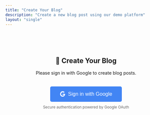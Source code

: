 ```yaml
---
title: "Create Your Blog"
description: "Create a new blog post using our demo platform"
layout: "single"
---
```


<div class="login-required" style="text-align: center; padding: 50px;">
    <h2>🚀 Create Your Blog</h2>
    <p>Please sign in with Google to create blog posts.</p>
    <button onclick="googleAuth.login()" class="google-login-btn" style="
        background: #4285f4;
        color: white;
        border: none;
        padding: 15px 30px;
        border-radius: 5px;
        font-size: 16px;
        cursor: pointer;
        margin-top: 20px;
        display: inline-flex;
        align-items: center;
    ">
        <svg width="18" height="18" viewBox="0 0 18 18" style="margin-right: 8px;">
            <path fill="#FFFFFF" d="M16.51 8H8.98v3h4.3c-.18 1-.74 1.48-1.6 2.04v2.01h2.6a7.8 7.8 0 0 0 2.38-5.88c0-.57-.05-.66-.15-1.18z"/>
            <path fill="#FFFFFF" d="M8.98 17c2.16 0 3.97-.72 5.3-1.94l-2.6-2.04a4.8 4.8 0 0 1-2.7.75 4.8 4.8 0 0 1-4.52-3.36H1.83v2.07A8 8 0 0 0 8.98 17z"/>
            <path fill="#FFFFFF" d="M4.46 10.41a4.8 4.8 0 0 1-.25-1.41c0-.49.09-.97.25-1.41V5.52H1.83a8 8 0 0 0-.86 3.48c0 1.24.32 2.47.86 3.48l2.63-2.07z"/>
            <path fill="#FFFFFF" d="M8.98 3.58c1.32 0 2.5.45 3.44 1.35l2.54-2.54A8 8 0 0 0 8.98 0 8 8 0 0 0 1.83 5.52L4.46 7.6A4.77 4.77 0 0 1 8.98 3.58z"/>
        </svg>
        Sign in with Google
    </button>
    <br><small style="color: #666; margin-top: 10px; display: block;">
        Secure authentication powered by Google OAuth
    </small>
</div>

<div class="auth-required create-blog-content" style="display: none;">
    
# 🚀 Create Your Blog

Welcome! Here you can create your own blog on our platform. Your blog will be available at `blog.mypp.site/[your-username]` within minutes of creation.

<div class="create-blog-form" style="max-width: 800px; margin: 0 auto; padding: 20px;">
    
<form id="blog-creation-form" onsubmit="return handleBlogCreation(event);" style="background: #f8f9fa; padding: 30px; border-radius: 10px; box-shadow: 0 2px 10px rgba(0,0,0,0.1);">
    
<div class="form-group" style="margin-bottom: 20px;">
    <label for="blog-title" style="display: block; margin-bottom: 8px; font-weight: bold; color: #333;">
        📝 Blog Post Title *
    </label>
    <input 
        type="text" 
        id="blog-title" 
        name="title" 
        required 
        placeholder="Enter an engaging title for your blog post"
        style="width: 100%; padding: 12px; border: 1px solid #ddd; border-radius: 5px; font-size: 16px; box-sizing: border-box;"
    >
</div>

<div class="form-group" style="margin-bottom: 20px;">
    <label for="blog-content" style="display: block; margin-bottom: 8px; font-weight: bold; color: #333;">
        📄 Content *
    </label>
    <textarea 
        id="blog-content" 
        name="content" 
        required 
        rows="15" 
        placeholder="Write your blog post content here...

## Introduction

Start with an engaging introduction...

## Main Content

Share your thoughts, ideas, or stories...

## Conclusion

Wrap up with a memorable conclusion..."
        style="width: 100%; padding: 12px; border: 1px solid #ddd; border-radius: 5px; font-size: 14px; font-family: monospace; resize: vertical; box-sizing: border-box;"
    ></textarea>
    <small style="color: #666; font-size: 12px;">
        💡 Tip: You can use Markdown formatting (## for headings, **bold**, *italic*, etc.)
    </small>
</div>

<div class="form-row" style="display: grid; grid-template-columns: 1fr 1fr; gap: 20px; margin-bottom: 20px;">
    <div class="form-group">
        <label for="blog-tags" style="display: block; margin-bottom: 8px; font-weight: bold; color: #333;">
            🏷️ Tags
        </label>
        <input 
            type="text" 
            id="blog-tags" 
            name="tags" 
            placeholder="technology, programming, personal"
            style="width: 100%; padding: 12px; border: 1px solid #ddd; border-radius: 5px; font-size: 14px; box-sizing: border-box;"
        >
        <small style="color: #666; font-size: 12px;">Separate tags with commas</small>
    </div>
    
    <div class="form-group">
        <label for="blog-category" style="display: block; margin-bottom: 8px; font-weight: bold; color: #333;">
            📂 Category
        </label>
        <select 
            id="blog-category" 
            name="category"
            style="width: 100%; padding: 12px; border: 1px solid #ddd; border-radius: 5px; font-size: 14px; box-sizing: border-box;"
        >
            <option value="General">General</option>
            <option value="Technology">Technology</option>
            <option value="Business">Business</option>
            <option value="Personal">Personal</option>
            <option value="Projects">Projects</option>
            <option value="Research">Research</option>
        </select>
    </div>
</div>

<div class="form-actions" style="text-align: center; margin-top: 30px;">
    <button 
        type="submit" 
        style="background: #0366d6; color: white; border: none; padding: 15px 40px; border-radius: 5px; font-size: 16px; cursor: pointer; margin-right: 10px;"
    >
        🚀 Create Demo Post
    </button>
    <button 
        type="button" 
        onclick="clearForm()"
        style="background: #6c757d; color: white; border: none; padding: 15px 40px; border-radius: 5px; font-size: 16px; cursor: pointer;"
    >
        🗑️ Clear Form
    </button>
</div>

</form>

</div>

<div class="demo-info" style="background: #e9ecef; padding: 20px; border-radius: 10px; margin-top: 30px; text-align: center;">
    <h3>📋 Demo Mode Information</h3>
    <p style="margin: 10px 0;">
        This is a demo version of the blogging platform. Your posts will be:
    </p>
    <ul style="text-align: left; display: inline-block; margin: 10px 0;">
        <li>✅ Stored locally in your browser</li>
        <li>✅ Visible in your demo dashboard</li>
        <li>✅ Formatted with proper metadata</li>
        <li>ℹ️ Not published to the live site (demo only)</li>
    </ul>
    <p style="margin: 10px 0;">
        <strong>💡 Pro Tip:</strong> After creating posts, visit the 
        <a href="/dashboard/" style="color: #0366d6;">📊 Dashboard</a> to manage them!
    </p>
</div>

</div>

<script>
function handleBlogCreation(event) {
    event.preventDefault();
    
    // Check if user is logged in
    if (!googleAuth.currentUser) {
        googleAuth.showError('Please login first to create a blog post');
        return false;
    }
    
    const formData = new FormData(event.target);
    const title = formData.get('title');
    const content = formData.get('content');
    const tags = formData.get('tags');
    const category = formData.get('category');
    
    // Validation
    if (!title.trim()) {
        googleAuth.showError('Please enter a title for your blog post');
        return false;
    }
    
    if (!content.trim()) {
        googleAuth.showError('Please write some content for your blog post');
        return false;
    }
    
    // Create the post
    googleAuth.createPost(title, content, tags, category)
        .then(() => {
            // Clear the form
            event.target.reset();
            
            // Show success message with navigation options
            const successMessage = `
                <div style="background: #d4edda; border: 1px solid #c3e6cb; color: #155724; padding: 20px; border-radius: 5px; margin: 20px 0;">
                    <h4>🎉 Demo Post Created Successfully!</h4>
                    <p><strong>"${title}"</strong> has been created and stored locally.</p>
                    <div style="margin-top: 15px;">
                        <a href="/dashboard/" class="btn-primary" style="display: inline-block; background: #0366d6; color: white; padding: 10px 20px; text-decoration: none; border-radius: 5px; margin-right: 10px;">
                            📊 View Dashboard
                        </a>
                        <button onclick="this.parentElement.parentElement.remove()" class="btn-secondary" style="background: #6c757d; color: white; border: none; padding: 10px 20px; border-radius: 5px;">
                            ✅ Continue Writing
                        </button>
                    </div>
                </div>
            `;
            
            // Insert success message after the form
            const form = document.getElementById('blog-creation-form');
            form.insertAdjacentHTML('afterend', successMessage);
            
            // Scroll to success message
            form.nextElementSibling.scrollIntoView({ behavior: 'smooth' });
        })
        .catch(error => {
            googleAuth.showError('Failed to create post: ' + error.message);
        });
    
    return false;
}

function clearForm() {
    if (confirm('Are you sure you want to clear all form content?')) {
        document.getElementById('blog-creation-form').reset();
        document.getElementById('blog-title').focus();
        
        // Remove any success messages
        const successMessages = document.querySelectorAll('[style*="background: #d4edda"]');
        successMessages.forEach(msg => msg.remove());
    }
}
</script>

<style>
.btn-primary:hover, .btn-secondary:hover {
    opacity: 0.9;
}

.form-group input:focus, .form-group textarea:focus, .form-group select:focus {
    outline: none;
    border-color: #0366d6;
    box-shadow: 0 0 0 2px rgba(3, 102, 214, 0.2);
}

.demo-login-btn:hover {
    opacity: 0.9;
}

@media (max-width: 768px) {
    .form-row {
        grid-template-columns: 1fr !important;
    }
    
    .create-blog-form {
        padding: 15px !important;
    }
    
    .form-actions button {
        display: block;
        width: 100%;
        margin: 10px 0 !important;
    }
}
</style>

